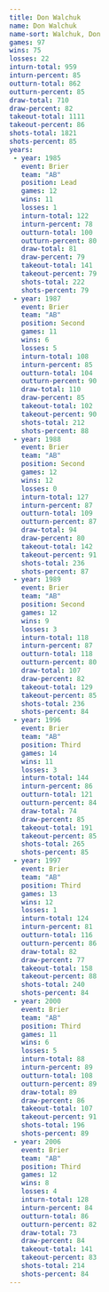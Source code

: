 ```yaml
---
title: Don Walchuk
name: Don Walchuk
name-sort: Walchuk, Don
games: 97
wins: 75
losses: 22
inturn-total: 959
inturn-percent: 85
outturn-total: 862
outturn-percent: 85
draw-total: 710
draw-percent: 82
takeout-total: 1111
takeout-percent: 86
shots-total: 1821
shots-percent: 85
years:
 - year: 1985
   event: Brier
   team: "AB"
   position: Lead
   games: 12
   wins: 11
   losses: 1
   inturn-total: 122
   inturn-percent: 78
   outturn-total: 100
   outturn-percent: 80
   draw-total: 81
   draw-percent: 79
   takeout-total: 141
   takeout-percent: 79
   shots-total: 222
   shots-percent: 79
 - year: 1987
   event: Brier
   team: "AB"
   position: Second
   games: 11
   wins: 6
   losses: 5
   inturn-total: 108
   inturn-percent: 85
   outturn-total: 104
   outturn-percent: 90
   draw-total: 110
   draw-percent: 85
   takeout-total: 102
   takeout-percent: 90
   shots-total: 212
   shots-percent: 88
 - year: 1988
   event: Brier
   team: "AB"
   position: Second
   games: 12
   wins: 12
   losses: 0
   inturn-total: 127
   inturn-percent: 87
   outturn-total: 109
   outturn-percent: 87
   draw-total: 94
   draw-percent: 80
   takeout-total: 142
   takeout-percent: 91
   shots-total: 236
   shots-percent: 87
 - year: 1989
   event: Brier
   team: "AB"
   position: Second
   games: 12
   wins: 9
   losses: 3
   inturn-total: 118
   inturn-percent: 87
   outturn-total: 118
   outturn-percent: 80
   draw-total: 107
   draw-percent: 82
   takeout-total: 129
   takeout-percent: 85
   shots-total: 236
   shots-percent: 84
 - year: 1996
   event: Brier
   team: "AB"
   position: Third
   games: 14
   wins: 11
   losses: 3
   inturn-total: 144
   inturn-percent: 86
   outturn-total: 121
   outturn-percent: 84
   draw-total: 74
   draw-percent: 85
   takeout-total: 191
   takeout-percent: 85
   shots-total: 265
   shots-percent: 85
 - year: 1997
   event: Brier
   team: "AB"
   position: Third
   games: 13
   wins: 12
   losses: 1
   inturn-total: 124
   inturn-percent: 81
   outturn-total: 116
   outturn-percent: 86
   draw-total: 82
   draw-percent: 77
   takeout-total: 158
   takeout-percent: 88
   shots-total: 240
   shots-percent: 84
 - year: 2000
   event: Brier
   team: "AB"
   position: Third
   games: 11
   wins: 6
   losses: 5
   inturn-total: 88
   inturn-percent: 89
   outturn-total: 108
   outturn-percent: 89
   draw-total: 89
   draw-percent: 86
   takeout-total: 107
   takeout-percent: 91
   shots-total: 196
   shots-percent: 89
 - year: 2006
   event: Brier
   team: "AB"
   position: Third
   games: 12
   wins: 8
   losses: 4
   inturn-total: 128
   inturn-percent: 84
   outturn-total: 86
   outturn-percent: 82
   draw-total: 73
   draw-percent: 84
   takeout-total: 141
   takeout-percent: 83
   shots-total: 214
   shots-percent: 84
---
```

